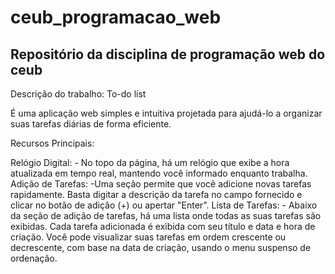 # ceub_programacao_web

## Repositório da disciplina de programação web do ceub


Descrição do trabalho: To-do list

É uma aplicação web simples e intuitiva projetada para ajudá-lo a organizar suas tarefas diárias de forma eficiente.

Recursos Principais:

Relógio Digital:
    - No topo da página, há um relógio que exibe a hora atualizada em tempo real, mantendo você informado enquanto trabalha.
Adição de Tarefas:
    -Uma seção permite que você adicione novas tarefas rapidamente. Basta digitar a descrição da tarefa no campo fornecido e clicar no botão de adição (+) ou apertar "Enter".
Lista de Tarefas:
    - Abaixo da seção de adição de tarefas, há uma lista onde todas as suas tarefas são exibidas. Cada tarefa adicionada é exibida com seu título e data e hora de criação. Você pode visualizar suas tarefas em ordem crescente ou decrescente, com base na data de criação, usando o menu suspenso de ordenação. 
